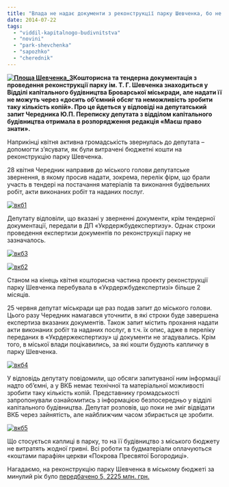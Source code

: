 ```yaml
---
title: "Влада не надає документи з реконструкції парку Шевченка, бо не може скопіювати"
date: 2014-07-22
tags: 
  - "viddil-kapitalnogo-budivnitstva"
  - "novini"
  - "park-shevchenka"
  - "sapozhko"
  - "cherednik"
---
```


**[![Площа Шевченка_3](https://mpz.brovary.org/wp-content/uploads/2012/11/Ploshha-SHevchenka_3.jpg)](https://mpz.brovary.org/wp-content/uploads/2012/11/Ploshha-SHevchenka_3.jpg)Кошторисна та тендерна документація з проведення реконструкції парку ім. Т. Г. Шевченка знаходиться у Відділі капітального будівництва Броварської міськради, але надати її не можуть через «досить об’ємний обсяг та неможливість зробити таку кількість копій». Про це йдеться у відповіді на депутатський запит Чередника Ю.П. Переписку депутата з відділом капітального будівництва отримала в розпорядження редакція «Маєш право знати».**

Наприкінці квітня активна громадськість звернулась до депутата – допомогти з’ясувати, як були витрачені бюджетні кошти на реконструкцію парку Шевченка.

28 квітня Чередник направив до міського голови депутатське звернення, в якому просив надати, зокрема, перелік фірм, що брали участь в тендері на постачання матеріалів та виконання будівельних робіт, акти виконаних робіт та наданих послуг.

[![вкб1](https://mpz.brovary.org/wp-content/uploads/2014/07/vkb1.jpg)](https://mpz.brovary.org/wp-content/uploads/2014/07/vkb1.jpg)

Депутату відповіли, що вказані у зверненні документи, крім тендерної документації, передали в ДП «Укрдержбудекспертизу». Однак строки проведення експертизи документів по реконструкції парку не зазначалось.

[![вкб3](https://mpz.brovary.org/wp-content/uploads/2014/07/vkb3.jpg)](https://mpz.brovary.org/wp-content/uploads/2014/07/vkb3.jpg)

[![вкб2](https://mpz.brovary.org/wp-content/uploads/2014/07/vkb2.jpg)](https://mpz.brovary.org/wp-content/uploads/2014/07/vkb2.jpg)

Станом на кінець квітня кошторисна частина проекту реконструкції парку Шевченка перебувала в «Укрдержбудекспертизі» більше 2 місяців.

25 червня депутат міськради ще раз подав запит до міського голови. Цього разу Чередник намагався уточнити, в які строки буде завершена експертиза вказаних документів. Також запит містить прохання надати акти виконаних робіт та наданих послуг, в т.ч. їх опис, адже в переліку переданих в «Укрдержекспертизу» ці документи не згадувались. Крім того, в міської влади поцікавились, за які кошти будують капличку в парку Шевченка.

[![вкб4](https://mpz.brovary.org/wp-content/uploads/2014/07/vkb4.jpg)](https://mpz.brovary.org/wp-content/uploads/2014/07/vkb4.jpg)

У відповідь депутату повідомили, що обсяги запитуваної ним інформації надто об’ємні, а у ВКБ немає технічної та матеріальної можливості зробити таку кількість копій. Представнику громадськості запропонували ознайомитись з інформацією безпосередньо у відділі капітального будівництва. Депутат розповів, що поки не зміг відвідати ВКБ через зайнятість, але найближчим часом збирається це зробити.

[![вкб5](https://mpz.brovary.org/wp-content/uploads/2014/07/vkb5.jpg)](https://mpz.brovary.org/wp-content/uploads/2014/07/vkb5.jpg)

Що стосується каплиці в парку, то на її будівництво з міського бюджету не витратять жодної гривні. Всі роботи та будматеріали оплачуються «коштами парафіян церкви «Покрова Пресвятої Богородиці».

Нагадаємо, на реконструкцію парку Шевченка в міському бюджеті за минулий рік було [передбачено 5, 2225 млн. грн.](https://mpz.brovary.org/do-200-richchya-kobzarya-brovarchanam-obitsyayut-onovleniy-park-im-t-g-shevchenka/)
